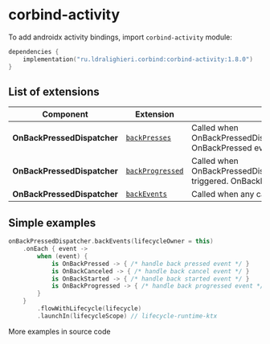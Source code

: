 ﻿
# corbind-activity

To add androidx activity bindings, import `corbind-activity` module:

```kotlin
dependencies {
    implementation("ru.ldralighieri.corbind:corbind-activity:1.8.0")
}
```

## List of extensions

Component | Extension | Description
--|---|--
**OnBackPressedDispatcher** | [`backPresses`][OnBackPressedDispatcher_backPresses] | Called when OnBackPressedDispatcher.onBackPressed triggered. OnBackPressed events only 
**OnBackPressedDispatcher** | [`backProgressed`][OnBackPressedDispatcher_backProgressed] | Called when OnBackPressedDispatcher.dispatchOnBackProgressed triggered. OnBackProgressed event only
**OnBackPressedDispatcher** | [`backEvents`][OnBackPressedDispatcher_backEvents] | Called when any callback event triggered. All events


## Simple examples

```kotlin
onBackPressedDispatcher.backEvents(lifecycleOwner = this)
    .onEach { event ->
        when (event) {
            is OnBackPressed -> { /* handle back pressed event */ }
            is OnBackCanceled -> { /* handle back cancel event */ }
            is OnBackStarted -> { /* handle back started event */ }
            is OnBackProgressed -> { /* handle back progressed event */ }
        }
    }
        .flowWithLifecycle(lifecycle)
        .launchIn(lifecycleScope) // lifecycle-runtime-ktx
```

More examples in source code

[OnBackPressedDispatcher_backPresses]: https://github.com/LDRAlighieri/Corbind/blob/master/corbind-activity/src/main/kotlin/ru/ldralighieri/corbind/activity/OnBackPressedDispatcherBackPresses.kt
[OnBackPressedDispatcher_backProgressed]: https://github.com/LDRAlighieri/Corbind/blob/master/corbind-activity/src/main/kotlin/ru/ldralighieri/corbind/activity/OnBackPressedDispatcherBackProgressed.kt
[OnBackPressedDispatcher_backEvents]: https://github.com/LDRAlighieri/Corbind/blob/master/corbind-activity/src/main/kotlin/ru/ldralighieri/corbind/activity/OnBackPressedDispatcherOnBackEvents.kt

